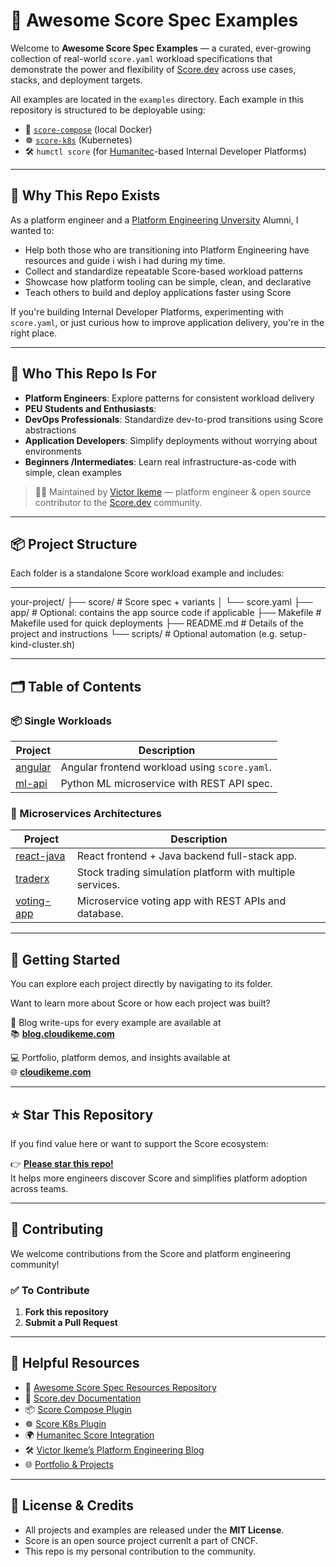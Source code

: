 # 🌟 Awesome Score Spec Examples

Welcome to **Awesome Score Spec Examples** — a curated, ever-growing collection of real-world `score.yaml` workload specifications that demonstrate the power and flexibility of [Score.dev](https://score.dev) across use cases, stacks, and deployment targets.

All examples are located in the `examples` directory.
Each example in this repository is structured to be deployable using:

- 🐳 [`score-compose`](https://github.com/score-spec/score-compose) (local Docker)
- ☸️ [`score-k8s`](https://github.com/score-spec/score-k8s) (Kubernetes)
- 🛠️ `humctl score` (for [Humanitec](https://humanitec.com)-based Internal Developer Platforms)

---

## 🎯 Why This Repo Exists

As a platform engineer and a [Platform Engineering Unversity](https://university.platformengineering.org/) Alumni, I wanted to:

- Help both those who are transitioning into Platform Engineering have resources and guide i wish i had during my time.
- Collect and standardize repeatable Score-based workload patterns
- Showcase how platform tooling can be simple, clean, and declarative
- Teach others to build and deploy applications faster using Score

If you're building Internal Developer Platforms, experimenting with `score.yaml`, or just curious how to improve application delivery, you're in the right place.

---

## 🤝 Who This Repo Is For

- **Platform Engineers**: Explore patterns for consistent workload delivery
- **PEU Students and Enthusiasts**: 
- **DevOps Professionals**: Standardize dev-to-prod transitions using Score abstractions
- **Application Developers**: Simplify deployments without worrying about environments
- **Beginners /Intermediates**: Learn real infrastructure-as-code with simple, clean examples

> 🧑‍💻 Maintained by [Victor Ikeme](https://cloudikeme.com) — platform engineer & open source contributor to the [Score.dev](https://score.dev) community.

---

## 📦 Project Structure

Each folder is a standalone Score workload example and includes:

---

your-project/
├── score/                # Score spec + variants
│   └── score.yaml
├── app/                 # Optional: contains the app source code if applicable
├── Makefile             # Makefile used for quick deployments
├── README.md             # Details of the project and instructions
└── scripts/              # Optional automation (e.g. setup-kind-cluster.sh)

---

## 🗂 Table of Contents

### 📦 Single Workloads

| Project | Description |
|--------|-------------|
| [angular](./angular/) | Angular frontend workload using `score.yaml`. |
| [ml-api](./ml-api/) | Python ML microservice with REST API spec. |

### 🧩 Microservices Architectures

| Project | Description |
|--------|-------------|
| [react-java](./react-java/) | React frontend + Java backend full-stack app. |
| [traderx](./traderx/) | Stock trading simulation platform with multiple services. |
| [voting-app](./voting-app/) | Microservice voting app with REST APIs and database. |

---

## 🚀 Getting Started

You can explore each project directly by navigating to its folder.

Want to learn more about Score or how each project was built?

📝 Blog write-ups for every example are available at  
📚 **[blog.cloudikeme.com](https://blog.cloudikeme.com)**

💻 Portfolio, platform demos, and insights available at  
🌐 **[cloudikeme.com](https://cloudikeme.com)**

---

## ⭐️ Star This Repository

If you find value here or want to support the Score ecosystem:

👉 **[Please star this repo!](https://github.com/victor-ikeme/awesome-score-spec-examples/stargazers)**  
It helps more engineers discover Score and simplifies platform adoption across teams.

---

## 🤲 Contributing

We welcome contributions from the Score and platform engineering community!

### ✅ To Contribute

1. **Fork this repository**
2. **Submit a Pull Request**

---

## 🔗 Helpful Resources

- 🧾 [Awesome Score Spec Resources Repository](https://github.com/victor-ikeme/awesome-score-spec/)
- 🧾 [Score.dev Documentation](https://score.dev/docs)
- 📦 [Score Compose Plugin](https://github.com/score-spec/score-compose)
- ☸️ [Score K8s Plugin](https://github.com/score-spec/score-k8s)
- 🌍 [Humanitec Score Integration](https://docs.humanitec.com/integrations/score)
- 🛠️ [Victor Ikeme’s Platform Engineering Blog](https://blog.cloudikeme.com)
- 🌐 [Portfolio & Projects](https://cloudikeme.com)

---

## 💬 License & Credits

- All projects and examples are released under the **MIT License**.
- Score is an open source project currenlt a part of CNCF.
- This repo is my personal contribution to the community.
